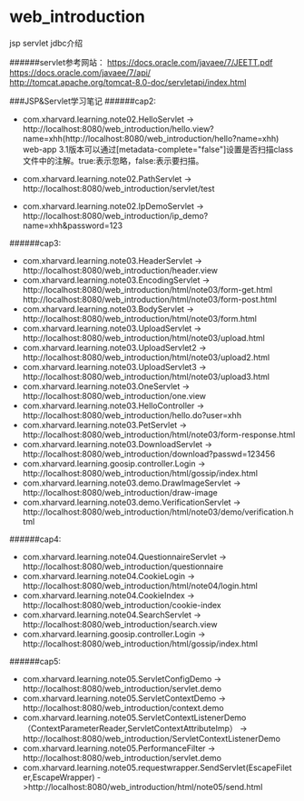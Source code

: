 # web_introduction
jsp servlet jdbc介绍

######servlet参考网站：
https://docs.oracle.com/javaee/7/JEETT.pdf <br>
https://docs.oracle.com/javaee/7/api/<br>
http://tomcat.apache.org/tomcat-8.0-doc/servletapi/index.html<br>

###JSP&Servlet学习笔记
######cap2:
* com.xharvard.learning.note02.HelloServlet ->  http://localhost:8080/web_introduction/hello.view?name=xhh(http://localhost:8080/web_introduction/hello?name=xhh)<br>
 web-app 3.1版本可以通过[metadata-complete="false"]设置是否扫描class文件中的注解。true:表示忽略，false:表示要扫描。

* com.xharvard.learning.note02.PathServlet -> http://localhost:8080/web_introduction/servlet/test
* com.xharvard.learning.note02.IpDemoServlet -> http://localhost:8080/web_introduction/ip_demo?name=xhh&password=123

######cap3:
* com.xharvard.learning.note03.HeaderServlet -> http://localhost:8080/web_introduction/header.view
* com.xharvard.learning.note03.EncodingServlet -> http://localhost:8080/web_introduction/html/note03/form-get.html
  http://localhost:8080/web_introduction/html/note03/form-post.html
* com.xharvard.learning.note03.BodyServlet -> http://localhost:8080/web_introduction/html/note03/form.html
* com.xharvard.learning.note03.UploadServlet -> http://localhost:8080/web_introduction/html/note03/upload.html
* com.xharvard.learning.note03.UploadServlet2 -> http://localhost:8080/web_introduction/html/note03/upload2.html
* com.xharvard.learning.note03.UploadServlet3 -> http://localhost:8080/web_introduction/html/note03/upload3.html
* com.xharvard.learning.note03.OneServlet -> http://localhost:8080/web_introduction/one.view
* com.xharvard.learning.note03.HelloController -> http://localhost:8080/web_introduction/hello.do?user=xhh
* com.xharvard.learning.note03.PetServlet -> http://localhost:8080/web_introduction/html/note03/form-response.html
* com.xharvard.learning.note03.DownloadServlet -> http://localhost:8080/web_introduction/download?passwd=123456
* com.xharvard.learning.goosip.controller.Login -> http://localhost:8080/web_introduction/html/gossip/index.html
* com.xharvard.learning.note03.demo.DrawImageServlet -> http://localhost:8080/web_introduction/draw-image
* com.xharvard.learning.note03.demo.VerificationServlet -> http://localhost:8080/web_introduction/html/note03/demo/verification.html

######cap4:
* com.xharvard.learning.note04.QuestionnaireServlet -> http://localhost:8080/web_introduction/questionnaire
* com.xharvard.learning.note04.CookieLogin -> http://localhost:8080/web_introduction/html/note04/login.html
* com.xharvard.learning.note04.CookieIndex -> http://localhost:8080/web_introduction/cookie-index
* com.xharvard.learning.note04.SearchServlet -> http://localhost:8080/web_introduction/search.view
* com.xharvard.learning.goosip.controller.Login -> http://localhost:8080/web_introduction/html/gossip/index.html

######cap5:
* com.xharvard.learning.note05.ServletConfigDemo -> http://localhost:8080/web_introduction/servlet.demo
* com.xharvard.learning.note05.ServletContextDemo -> http://localhost:8080/web_introduction/context.demo
* com.xharvard.learning.note05.ServletContextListenerDemo（ContextParameterReader,ServletContextAttributeImp） -> http://localhost:8080/web_introduction/ServletContextListenerDemo
* com.xharvard.learning.note05.PerformanceFilter -> http://localhost:8080/web_introduction/servlet.demo
* com.xharvard.learning.note05.requestwrapper.SendServlet(EscapeFileter,EscapeWrapper) ->http://localhost:8080/web_introduction/html/note05/send.html

